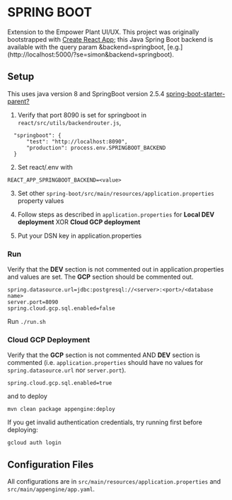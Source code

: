 # SPRING BOOT
Extension to the Empower Plant UI/UX. This project was originally bootstrapped with [Create React App](https://github.com/facebook/create-react-app); this Java Spring Boot backend is available with the query param &backend=springboot, [e.g.] (http://localhost:5000/?se=simon&backend=springboot).

## Setup
This uses java version 8 and SpringBoot version 2.5.4 [spring-boot-starter-parent?](https://mvnrepository.com/artifact/org.springframework.boot)

1. Verify that port 8090 is set for springboot in `react/src/utils/backendrouter.js`, 
```
  "springboot": {
      "test": "http://localhost:8090",
      "production": process.env.SPRINGBOOT_BACKEND
  }
```

2. Set react/.env with
```
REACT_APP_SPRINGBOOT_BACKEND=<value>
```

3. Set other `spring-boot/src/main/resources/application.properties` property values

4. Follow steps as described in `application.properties` for **Local DEV deployment** XOR **Cloud GCP deployment**

5. Put your DSN key in application.properties

### Run
Verify that the **DEV** section is not commented out in application.properties and values are set. The **GCP** section should be commented out.
```
spring.datasource.url=jdbc:postgresql://<server>:<port>/<database name>
server.port=8090
spring.cloud.gcp.sql.enabled=false
```

Run `./run.sh`

### Cloud GCP Deployment
Verify that the **GCP** section is not commented AND **DEV** section is commented (i.e. `application.properties` should have no values for `spring.datasource.url` nor `server.port`).
```
spring.cloud.gcp.sql.enabled=true
``` 

and to deploy
```
mvn clean package appengine:deploy
```

If you get invalid authentication credentials, try running first before deploying:
```
gcloud auth login
```

## Configuration Files
All configurations are in `src/main/resources/application.properties` and `src/main/appengine/app.yaml`.